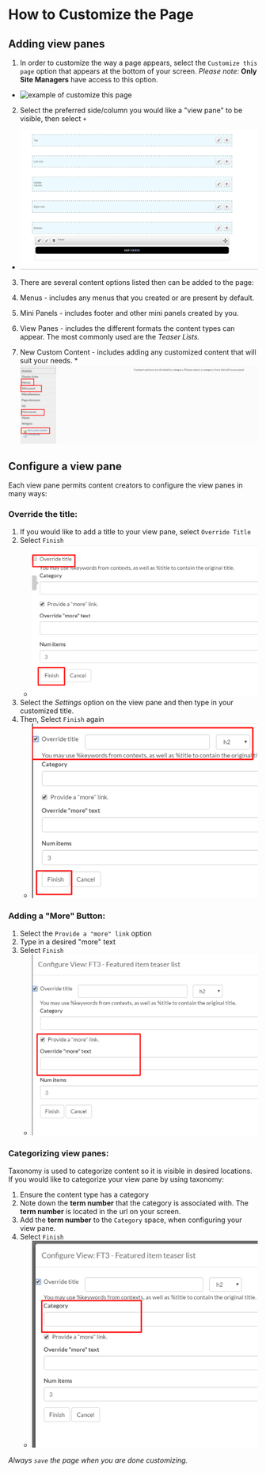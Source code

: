 # How to Customize the Page


## Adding view panes

1. In order to customize the way a page appears, select the `Customize this page` option that appears at the bottom of your screen. *Please note:* **Only Site Managers** have access to this option.
  * ![example of customize this page](/images/Customize.png)
2. Select the preferred side/column you would like a "view pane" to be visible, then select `+`
  * ![example of page layout](/images/pagelayout.png)
3. There are several content options listed then can be added to the page:

  1. Menus - includes any menus that you created or are present by default.
  2. Mini Panels - includes footer and other mini panels created by you.
  3. View Panes - includes the different formats the content types can appear. The most commonly used are the *Teaser Lists.*
  4. New Custom Content - includes adding any customized content that will suit your needs.
    * ![example of content options](/images/contentoptions.png)

## Configure a view pane
Each view pane permits content creators to configure the view panes in many ways:

### Override the title:

1. If you would like to add a title to your view pane, select `Override Title`
2. Select `Finish`
    * ![example of first step to override title](/images/overridetitle1.png)
3. Select the *Settings* option on the view pane and then type in your customized title.
4. Then, Select `Finish` again
    * ![example of first step to override title](/images/overridetitle2.png)

### Adding a "More" Button:

1. Select the `Provide a "more" link` option
2. Type in a desired "more" text
3. Select `Finish`
    * ![example of adding more link text](/images/morelink.png)

### Categorizing view panes:

Taxonomy is used to categorize content so it is visible in desired locations. If you would like to categorize your view pane by using taxonomy:

1. Ensure the content type has a category
2. Note down the **term number** that the category is associated with. The **term number** is located in the url on your screen.
3. Add the **term number** to the `Category` space, when configuring your view pane.
4. Select `Finish`
    * ![example of adding a category](/images/category.png)

*Always `save` the page when you are done customizing.*
